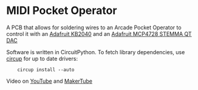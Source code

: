 # MIDI Pocket Operator

A PCB that allows for soldering wires to an Arcade Pocket Operator to control it with an [Adafruit KB2040](https://www.adafruit.com/product/5302) and an [Adafruit MCP4728 STEMMA QT DAC](https://www.adafruit.com/product/4470)

Software is written in CircuitPython. To fetch library dependencies, use [circup](https://github.com/adafruit/circup) for up to date drivers:

```
	circup install --auto
```

Video on [YouTube](https://youtu.be/rWI4uk4NKmI) and [MakerTube](https://makertube.net/w/aB3CWZV8WkvQvXox8JMsBX)